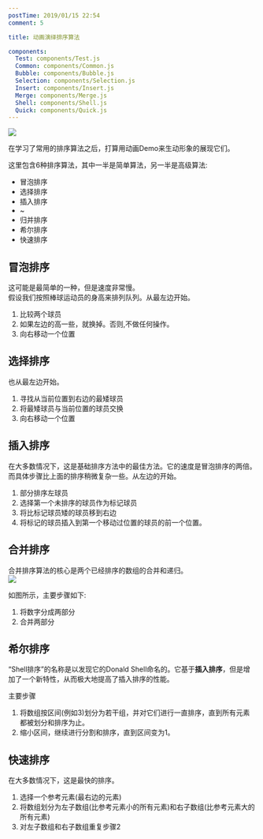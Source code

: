 ```yaml
---
postTime: 2019/01/15 22:54
comment: 5

title: 动画演绎排序算法

components:
  Test: components/Test.js
  Common: components/Common.js
  Bubble: components/Bubble.js
  Selection: components/Selection.js
  Insert: components/Insert.js
  Merge: components/Merge.js
  Shell: components/Shell.js
  Quick: components/Quick.js
---
```

<Common />

![](https://terry-su.github.io/BlogCDN/images/simpson-evolution.jpg)    

在学习了常用的排序算法之后，打算用动画Demo来生动形象的展现它们。

这里包含6种排序算法，其中一半是简单算法，另一半是高级算法:
* 冒泡排序
* 选择排序
* 插入排序
* ~
* 归并排序
* 希尔排序
* 快速排序



## 冒泡排序
这可能是最简单的一种，但是速度非常慢。  
假设我们按照棒球运动员的身高来排列队列。从最左边开始。
1. 比较两个球员 
2. 如果左边的高一些，就换掉。否则,不做任何操作。
3. 向右移动一个位置

<Bubble />


## 选择排序
也从最左边开始。
1. 寻找从当前位置到右边的最矮球员
2. 将最矮球员与当前位置的球员交换
2. 向右移动一个位置


<Selection />


## 插入排序
在大多数情况下，这是基础排序方法中的最佳方法。它的速度是冒泡排序的两倍。  
而具体步骤比上面的排序稍微复杂一些。从左边的开始。
1. 部分排序左球员
2. 选择第一个未排序的球员作为标记球员
3. 将比标记球员矮的球员移到右边
4. 将标记的球员插入到第一个移动过位置的球员的前一个位置。

<Insert />





## 合并排序
合并排序算法的核心是两个已经排序的数组的合并和递归。  
![](https://upload.wikimedia.org/wikipedia/commons/thumb/e/e6/Merge_sort_algorithm_diagram.svg/800px-Merge_sort_algorithm_diagram.svg.png)

如图所示，主要步骤如下:
1. 将数字分成两部分
2. 合并两部分

<Merge />

## 希尔排序
“Shell排序”的名称是以发现它的Donald Shell命名的。它基于**插入排序**，但是增加了一个新特性，从而极大地提高了插入排序的性能。  

主要步骤
1. 将数组按区间(例如3)划分为若干组，并对它们进行一直排序，直到所有元素都被划分和排序为止。
2. 缩小区间，继续进行分割和排序，直到区间变为1。

<Shell />



## 快速排序
在大多数情况下，这是最快的排序。

1. 选择一个参考元素(最右边的元素)
2. 将数组划分为左子数组(比参考元素小的所有元素)和右子数组(比参考元素大的所有元素)
3. 对左子数组和右子数组重复步骤2

<Quick />